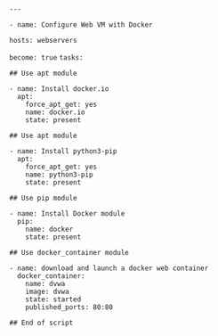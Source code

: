 `---`

`- name: Configure Web VM with Docker`

`hosts: webservers`

`become: true`
`tasks:`
  
`## Use apt module`

    - name: Install docker.io
      apt:
        force_apt_get: yes
        name: docker.io
        state: present

`## Use apt module`

    - name: Install python3-pip
      apt:
        force_apt_get: yes
        name: python3-pip
        state: present

`## Use pip module`

    - name: Install Docker module
      pip:
        name: docker
        state: present

`## Use docker_container module`

    - name: download and launch a docker web container
      docker_container:
        name: dvwa
        image: dvwa
        state: started
        published_ports: 80:80


  `## End of script`